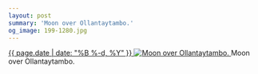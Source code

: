 ```yaml
---
layout: post
summary: 'Moon over Ollantaytambo.'
og_image: 199-1280.jpg
---
```


<p>
 <time>
  <a href="/199">
   {{ page.date | date: "%B %-d, %Y" }}
  </a>
 </time>
 <a href="/199">
  <img alt="Moon over Ollantaytambo." data-taken="11/15/2013" sizes="(min-width: 700px) 50vw, calc(100vw - 2rem)" src="{{ site.assets_url }}/199-640.jpg" srcset="{{ site.assets_url }}/199-1280.jpg 1280w, {{ site.assets_url }}/199-960.jpg 960w, {{ site.assets_url }}/199-640.jpg 640w, {{ site.assets_url }}/199-320.jpg 320w"/>
 </a>
 <span>
  Moon over Ollantaytambo.
 </span>
</p>
